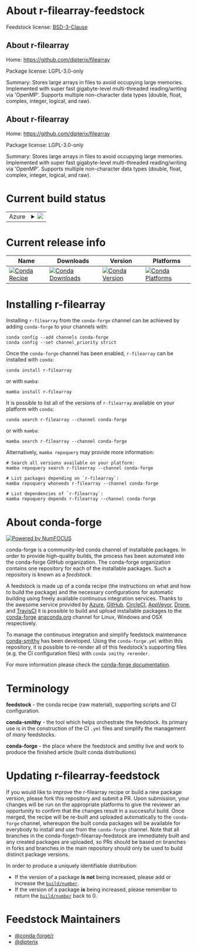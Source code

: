 About r-filearray-feedstock
===========================

Feedstock license: [BSD-3-Clause](https://github.com/conda-forge/r-filearray-feedstock/blob/main/LICENSE.txt)


About r-filearray
-----------------

Home: https://github.com/dipterix/filearray

Package license: LGPL-3.0-only

Summary: Stores large arrays in files to avoid occupying large memories. Implemented with super
fast gigabyte-level multi-threaded reading/writing via 'OpenMP'. Supports multiple
non-character data types (double, float, complex, integer, logical, and raw).


About r-filearray
-----------------

Home: https://github.com/dipterix/filearray

Package license: LGPL-3.0-only

Summary: Stores large arrays in files to avoid occupying large memories. Implemented with super
fast gigabyte-level multi-threaded reading/writing via 'OpenMP'. Supports multiple
non-character data types (double, float, complex, integer, logical, and raw).


Current build status
====================


<table>
    
  <tr>
    <td>Azure</td>
    <td>
      <details>
        <summary>
          <a href="https://dev.azure.com/conda-forge/feedstock-builds/_build/latest?definitionId=17808&branchName=main">
            <img src="https://dev.azure.com/conda-forge/feedstock-builds/_apis/build/status/r-filearray-feedstock?branchName=main">
          </a>
        </summary>
        <table>
          <thead><tr><th>Variant</th><th>Status</th></tr></thead>
          <tbody><tr>
              <td>linux_64_r_base4.4</td>
              <td>
                <a href="https://dev.azure.com/conda-forge/feedstock-builds/_build/latest?definitionId=17808&branchName=main">
                  <img src="https://dev.azure.com/conda-forge/feedstock-builds/_apis/build/status/r-filearray-feedstock?branchName=main&jobName=linux&configuration=linux%20linux_64_r_base4.4" alt="variant">
                </a>
              </td>
            </tr><tr>
              <td>linux_64_r_base4.5</td>
              <td>
                <a href="https://dev.azure.com/conda-forge/feedstock-builds/_build/latest?definitionId=17808&branchName=main">
                  <img src="https://dev.azure.com/conda-forge/feedstock-builds/_apis/build/status/r-filearray-feedstock?branchName=main&jobName=linux&configuration=linux%20linux_64_r_base4.5" alt="variant">
                </a>
              </td>
            </tr><tr>
              <td>osx_64_r_base4.4</td>
              <td>
                <a href="https://dev.azure.com/conda-forge/feedstock-builds/_build/latest?definitionId=17808&branchName=main">
                  <img src="https://dev.azure.com/conda-forge/feedstock-builds/_apis/build/status/r-filearray-feedstock?branchName=main&jobName=osx&configuration=osx%20osx_64_r_base4.4" alt="variant">
                </a>
              </td>
            </tr><tr>
              <td>osx_64_r_base4.5</td>
              <td>
                <a href="https://dev.azure.com/conda-forge/feedstock-builds/_build/latest?definitionId=17808&branchName=main">
                  <img src="https://dev.azure.com/conda-forge/feedstock-builds/_apis/build/status/r-filearray-feedstock?branchName=main&jobName=osx&configuration=osx%20osx_64_r_base4.5" alt="variant">
                </a>
              </td>
            </tr><tr>
              <td>win_64_r_base4.4</td>
              <td>
                <a href="https://dev.azure.com/conda-forge/feedstock-builds/_build/latest?definitionId=17808&branchName=main">
                  <img src="https://dev.azure.com/conda-forge/feedstock-builds/_apis/build/status/r-filearray-feedstock?branchName=main&jobName=win&configuration=win%20win_64_r_base4.4" alt="variant">
                </a>
              </td>
            </tr><tr>
              <td>win_64_r_base4.5</td>
              <td>
                <a href="https://dev.azure.com/conda-forge/feedstock-builds/_build/latest?definitionId=17808&branchName=main">
                  <img src="https://dev.azure.com/conda-forge/feedstock-builds/_apis/build/status/r-filearray-feedstock?branchName=main&jobName=win&configuration=win%20win_64_r_base4.5" alt="variant">
                </a>
              </td>
            </tr>
          </tbody>
        </table>
      </details>
    </td>
  </tr>
</table>

Current release info
====================

| Name | Downloads | Version | Platforms |
| --- | --- | --- | --- |
| [![Conda Recipe](https://img.shields.io/badge/recipe-r--filearray-green.svg)](https://anaconda.org/conda-forge/r-filearray) | [![Conda Downloads](https://img.shields.io/conda/dn/conda-forge/r-filearray.svg)](https://anaconda.org/conda-forge/r-filearray) | [![Conda Version](https://img.shields.io/conda/vn/conda-forge/r-filearray.svg)](https://anaconda.org/conda-forge/r-filearray) | [![Conda Platforms](https://img.shields.io/conda/pn/conda-forge/r-filearray.svg)](https://anaconda.org/conda-forge/r-filearray) |

Installing r-filearray
======================

Installing `r-filearray` from the `conda-forge` channel can be achieved by adding `conda-forge` to your channels with:

```
conda config --add channels conda-forge
conda config --set channel_priority strict
```

Once the `conda-forge` channel has been enabled, `r-filearray` can be installed with `conda`:

```
conda install r-filearray
```

or with `mamba`:

```
mamba install r-filearray
```

It is possible to list all of the versions of `r-filearray` available on your platform with `conda`:

```
conda search r-filearray --channel conda-forge
```

or with `mamba`:

```
mamba search r-filearray --channel conda-forge
```

Alternatively, `mamba repoquery` may provide more information:

```
# Search all versions available on your platform:
mamba repoquery search r-filearray --channel conda-forge

# List packages depending on `r-filearray`:
mamba repoquery whoneeds r-filearray --channel conda-forge

# List dependencies of `r-filearray`:
mamba repoquery depends r-filearray --channel conda-forge
```


About conda-forge
=================

[![Powered by
NumFOCUS](https://img.shields.io/badge/powered%20by-NumFOCUS-orange.svg?style=flat&colorA=E1523D&colorB=007D8A)](https://numfocus.org)

conda-forge is a community-led conda channel of installable packages.
In order to provide high-quality builds, the process has been automated into the
conda-forge GitHub organization. The conda-forge organization contains one repository
for each of the installable packages. Such a repository is known as a *feedstock*.

A feedstock is made up of a conda recipe (the instructions on what and how to build
the package) and the necessary configurations for automatic building using freely
available continuous integration services. Thanks to the awesome service provided by
[Azure](https://azure.microsoft.com/en-us/services/devops/), [GitHub](https://github.com/),
[CircleCI](https://circleci.com/), [AppVeyor](https://www.appveyor.com/),
[Drone](https://cloud.drone.io/welcome), and [TravisCI](https://travis-ci.com/)
it is possible to build and upload installable packages to the
[conda-forge](https://anaconda.org/conda-forge) [anaconda.org](https://anaconda.org/)
channel for Linux, Windows and OSX respectively.

To manage the continuous integration and simplify feedstock maintenance
[conda-smithy](https://github.com/conda-forge/conda-smithy) has been developed.
Using the ``conda-forge.yml`` within this repository, it is possible to re-render all of
this feedstock's supporting files (e.g. the CI configuration files) with ``conda smithy rerender``.

For more information please check the [conda-forge documentation](https://conda-forge.org/docs/).

Terminology
===========

**feedstock** - the conda recipe (raw material), supporting scripts and CI configuration.

**conda-smithy** - the tool which helps orchestrate the feedstock.
                   Its primary use is in the construction of the CI ``.yml`` files
                   and simplify the management of *many* feedstocks.

**conda-forge** - the place where the feedstock and smithy live and work to
                  produce the finished article (built conda distributions)


Updating r-filearray-feedstock
==============================

If you would like to improve the r-filearray recipe or build a new
package version, please fork this repository and submit a PR. Upon submission,
your changes will be run on the appropriate platforms to give the reviewer an
opportunity to confirm that the changes result in a successful build. Once
merged, the recipe will be re-built and uploaded automatically to the
`conda-forge` channel, whereupon the built conda packages will be available for
everybody to install and use from the `conda-forge` channel.
Note that all branches in the conda-forge/r-filearray-feedstock are
immediately built and any created packages are uploaded, so PRs should be based
on branches in forks and branches in the main repository should only be used to
build distinct package versions.

In order to produce a uniquely identifiable distribution:
 * If the version of a package **is not** being increased, please add or increase
   the [``build/number``](https://docs.conda.io/projects/conda-build/en/latest/resources/define-metadata.html#build-number-and-string).
 * If the version of a package **is** being increased, please remember to return
   the [``build/number``](https://docs.conda.io/projects/conda-build/en/latest/resources/define-metadata.html#build-number-and-string)
   back to 0.

Feedstock Maintainers
=====================

* [@conda-forge/r](https://github.com/orgs/conda-forge/teams/r/)
* [@dipterix](https://github.com/dipterix/)

